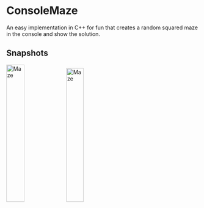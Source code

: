 # ConsoleMaze
An easy implementation in C++ for fun that creates a random squared maze in the console and show the solution.
## Snapshots
<img src="https://user-images.githubusercontent.com/1312740/201408255-6713e6a6-51f3-4920-a415-ed441b803c1a.png" alt="Maze" width="30.4%">  <img src="https://user-images.githubusercontent.com/1312740/201408262-512c6a5a-2085-423a-bf88-7b7f7e19b7ae.png" alt="Maze" width="30%">
